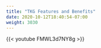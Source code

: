 ```yaml
---
title: "TKG Features and Benefits"
date: 2020-10-12T18:40:54-07:00
weight: 3030
---
```

{{< youtube FMWL3d7NY8g >}}

